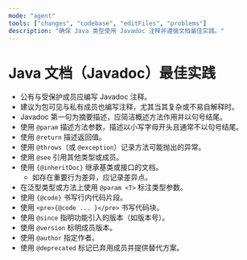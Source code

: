 ```yaml
---
mode: "agent"
tools: ["changes", "codebase", "editFiles", "problems"]
description: "确保 Java 类型使用 Javadoc 注释并遵循文档最佳实践。"
---
```


# Java 文档（Javadoc）最佳实践

- 公有与受保护成员应编写 Javadoc 注释。
- 建议为包可见与私有成员也编写注释，尤其当其复杂或不易自解释时。
- Javadoc 第一句为摘要描述，应简洁概述方法作用并以句号结尾。
- 使用 `@param` 描述方法参数，描述以小写字母开头且通常不以句号结尾。
- 使用 `@return` 描述返回值。
- 使用 `@throws`（或 `@exception`）记录方法可能抛出的异常。
- 使用 `@see` 引用其他类型或成员。
- 使用 `{@inheritDoc}` 继承基类或接口的文档。
  - 如存在重要行为差异，应记录差异点。
- 在泛型类型或方法上使用 `@param <T>` 标注类型参数。
- 使用 `{@code}` 书写行内代码片段。
- 使用 `<pre>{@code ... }</pre>` 书写代码块。
- 使用 `@since` 指明功能引入的版本（如版本号）。
- 使用 `@version` 标明成员版本。
- 使用 `@author` 指定作者。
- 使用 `@deprecated` 标记已弃用成员并提供替代方案。

```

```
